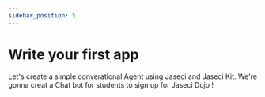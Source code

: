 ```yaml
---
sidebar_position: 5
---
```


# Write your first app

Let's create a simple converational Agent using Jaseci and Jaseci Kit. We're gonna creat a Chat bot for students to sign up for Jaseci Dojo !

